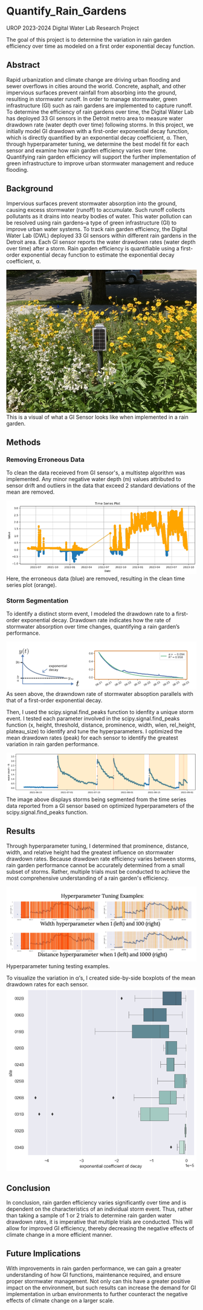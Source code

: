 # Quantify_Rain_Gardens
UROP 2023-2024 Digital Water Lab Research Project

The goal of this project is to determine the variation in rain garden efficiency over time as modeled on a first order exponential decay function.

## Abstract
Rapid urbanization and climate change are driving urban flooding and sewer overflows in cities around the world. Concrete, asphalt, and other impervious surfaces prevent rainfall from absorbing into the ground, resulting in stormwater runoff. In order to manage stormwater, green infrastructure (GI) such as rain gardens are implemented to capture runoff. To determine the efficiency of rain gardens over time, the Digital Water Lab has deployed 33 GI sensors in the Detroit metro area to measure water drawdown rate (water depth over time) following storms. In this project, we initially model GI drawdown with a first-order exponential decay function, which is directly quantified by an exponential decay coefficient, α. Then, through hyperparameter tuning, we determine the best model fit for each sensor and examine how rain garden efficiency varies over time. Quantifying rain garden efficiency will support the further implementation of green infrastructure to improve urban stormwater management and reduce flooding.

## Background
Impervious surfaces prevent stormwater absorption into the ground, causing excess stormwater (runoff) to accumulate. Such runoff collects pollutants as it drains into nearby bodies of water. This water pollution can be resolved using rain gardens–a type of green infrastructure (GI) to improve urban water systems. To track rain garden efficiency, the Digital Water Lab (DWL) deployed 33 GI sensors within different rain gardens in the Detroit area. Each GI sensor reports the water drawdown rates (water  depth over time) after a storm. Rain garden efficiency is quantifiable using a first-order exponential decay function to estimate the exponential decay coefficient, α. 

![GI Sensor](https://github.com/shinapatel/Quantify_Rain_Gardens/blob/main/GI_sensor.jpeg)
This is a visual of what a GI Sensor looks like when implemented in a rain garden.

## Methods
### Removing Erroneous Data
To clean the data receieved from GI sensor's, a multistep algorithm was implemented. Any minor negative water depth (m) values attributed to sensor drift and outliers in the data that exceed 2 standard deviations of the mean are removed.

![Clean time series data](https://github.com/shinapatel/Quantify_Rain_Gardens/blob/main/overlay_clean_data.png)
Here, the erroneous data (blue) are removed, resulting in the clean time series plot (orange).

### Storm Segmentation
To identify a distinct storm event, I modeled the drawdown rate to a first-order exponential decay. Drawdown rate indicates how the rate of stormwater absorption over time changes, quantifying a rain garden’s performance. 

![Decay Plots](https://github.com/shinapatel/Quantify_Rain_Gardens/blob/main/exponential_decay.png)
As seen above, the drawndown rate of stormwater absoption parallels with that of a first-order exponential decay.

Then, I used the scipy.signal.find_peaks function to idenfity a unique storm event. I tested each parameter involved in the scipy.signal.find_peaks function (x, height, threshold, distance, prominence, width, wlen, rel_height, plateau_size) to identify and tune the hyperparameters. I optimized the mean drawdown rates (peak) for each sensor to identify the greatest variation in rain garden performance.
          
![Storms Segmentation](https://github.com/shinapatel/Quantify_Rain_Gardens/blob/main/decay_plots.png)
The image above displays storms being segmented from the time series data reported from a GI sensor based on optimized hyperparameters of the scipy.signal.find_peaks function.

## Results
Through hyperparameter tuning, I determined that prominence, distance, width, and relative height had the greatest influence on stormwater drawdown rates. Because drawdown rate efficiency varies between storms, rain garden performance cannot be accurately determined from a small subset of storms. Rather, multiple trials must be conducted to achieve the most comprehensive understanding of a rain garden's efficiency.

![Hyperparameter Tuning](https://github.com/shinapatel/Quantify_Rain_Gardens/blob/main/hyperparameter_tuning.png)
Hyperparameter tuning testing examples.

To visualize the variation in α’s, I created side-by-side boxplots of the mean drawdown rates for each sensor.
![Box Plots](https://github.com/shinapatel/Quantify_Rain_Gardens/blob/main/box_plots_final.png)

## Conclusion
In conclusion, rain garden efficiency varies significantly over time and is dependent on the characteristics of an individual storm event. Thus, rather than taking a sample of 1 or 2 trials to determine rain garden water drawdown rates, it is imperative that multiple trials are conducted. This will allow for improved GI efficiency, thereby decreasing the negative effects of climate change in a more efficient manner.

## Future Implications
With improvements in rain garden performance, we can gain a greater understanding of how GI functions, maintenance required, and ensure proper stormwater management. Not only can this have a greater positive impact on the environment, but such results can increase the demand for GI implementation in urban environments to further counteract the negative effects of climate change on a larger scale.